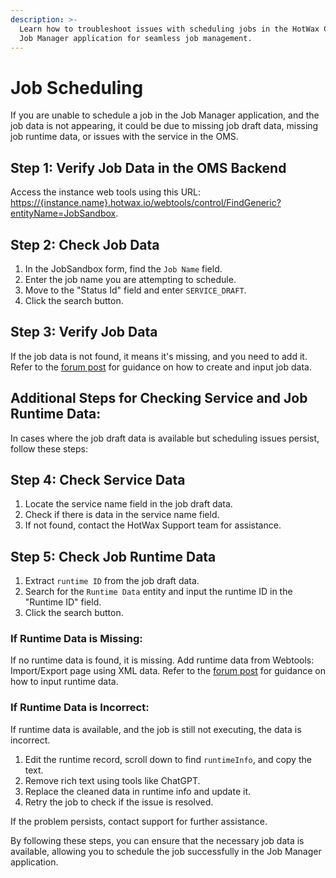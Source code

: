 ```yaml
---
description: >-
  Learn how to troubleshoot issues with scheduling jobs in the HotWax Commerce
  Job Manager application for seamless job management.
---
```


# Job Scheduling

If you are unable to schedule a job in the Job Manager application, and the job data is not appearing, it could be due to missing job draft data, missing job runtime data, or issues with the service in the OMS.

## Step 1: Verify Job Data in the OMS Backend

Access the instance web tools using this URL: [https://{instance.name}.hotwax.io/webtools/control/FindGeneric?entityName=JobSandbox](../../../job-manager/troubleshooting/https:/%3CinstanceName%3E.hotwax.io/webtools/control/FindGeneric/).

## Step 2: Check Job Data

1. In the JobSandbox form, find the `Job Name` field.
2. Enter the job name you are attempting to schedule.
3. Move to the "Status Id" field and enter `SERVICE_DRAFT`.
4. Click the search button.

## Step 3: Verify Job Data

If the job data is not found, it means it's missing, and you need to add it. Refer to the [forum post](https://forum.hotwax.io/t/setting-up-custom-job-data-in-hotwax-commerce-job-manager/126) for guidance on how to create and input job data.

## Additional Steps for Checking Service and Job Runtime Data:

In cases where the job draft data is available but scheduling issues persist, follow these steps:

## Step 4: Check Service Data

1. Locate the service name field in the job draft data.
2. Check if there is data in the service name field.
3. If not found, contact the HotWax Support team for assistance.

## Step 5: Check Job Runtime Data

1. Extract `runtime ID` from the job draft data.
2. Search for the `Runtime Data` entity and input the runtime ID in the "Runtime ID" field.
3. Click the search button.

### If Runtime Data is Missing:

If no runtime data is found, it is missing. Add runtime data from Webtools: Import/Export page using XML data. Refer to the [forum post](https://forum.hotwax.io/t/setting-up-custom-job-data-in-hotwax-commerce-job-manager/126) for guidance on how to input runtime data.

### If Runtime Data is Incorrect:

If runtime data is available, and the job is still not executing, the data is incorrect.

1. Edit the runtime record, scroll down to find `runtimeInfo`, and copy the text.
2. Remove rich text using tools like ChatGPT.
3. Replace the cleaned data in runtime info and update it.
4. Retry the job to check if the issue is resolved.

If the problem persists, contact support for further assistance.

By following these steps, you can ensure that the necessary job data is available, allowing you to schedule the job successfully in the Job Manager application.
